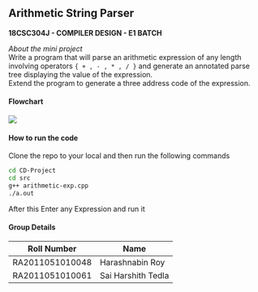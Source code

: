 ##  Arithmetic String Parser
**18CSC304J - COMPILER DESIGN - E1 BATCH**<br/>

*About the mini project*  
Write a program that will parse an arithmetic expression of any length involving operators `{ + , - , * , / }` and generate an annotated parse tree displaying the value of the expression.  
Extend the program to generate a three address code of the expression.



#### Flowchart
![](https://i.imgur.com/2kttWn5.png)

#### How to run the code
Clone the repo to your local and then run the following commands
```sh
cd CD-Project
cd src
g++ arithmetic-exp.cpp
./a.out
```
After this Enter any Expression and run it
#### Group Details

|Roll Number| Name|
|---|---|
|RA2011051010048|Harashnabin Roy |
|RA2011051010061| Sai Harshith Tedla |

